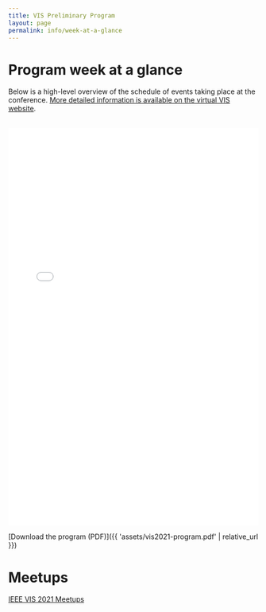```yaml
---
title: VIS Preliminary Program
layout: page
permalink: info/week-at-a-glance
---
```


# Program week at a glance

Below is a high-level overview of the schedule of events taking place at the conference.  [More detailed information is available on the virtual VIS website](https://virtual.ieeevis.org/year/2021/calendar.html).

<br/>
<embed src="{{ 'assets/vis2021-program.pdf' | relative_url }}" type="application/pdf" width="100%" height="800px" />
<br/>

[Download the program (PDF)]({{ 'assets/vis2021-program.pdf' | relative_url }})

# Meetups
[IEEE VIS 2021 Meetups](/year/2021/info/meetups)
